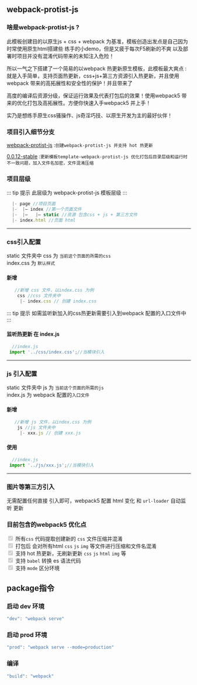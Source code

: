 ## webpack-protist-js
 ### 啥是webpack-protist-js ?
  此模板创建目的以原生js + css + webpack 为基准，模板创造出发点是自己因为时常使用原生html搭建些 练手的小demo，但是又疲于每次F5刷新的不爽 以及部署时项目并没有混淆代码带来的未知注入危险！
     
  所以一气之下搭建了一个简易的以webpack 热更新原生模板，此模板最大爽点 : 就是入手简单，支持页面热更新，css+js+第三方资源引入热更新，并且使用webpack 带来的高拓展性和安全性的保护！并且带来了
     
  高度的编译后资源分级，保证运行效果及代表打包后的效果！使用webpack5 带来的优化打包及高拓展性。方便你快速入手webpack5 并上手！
       
  实乃是想练手原生css骚操作、js奇淫巧技、以原生开发为主的最好伙伴！
  
  ### 项目引入细节分支
  
  [webpack-protist-js](https://github.com/wushijiang13/vue3-vite-cli/tree/0.0.11-beta-webpack-protist-js) :`创建webpack-protist-js 并支持 hot 热更新`  
  
  [0.0.12-stable](https://github.com/wushijiang13/vue3-vite-cli/tree/0.0.12-stable) :`更新模板template-webpack-protist-js 优化打包后目录层级和运行时不一致问题，加入文件名加密，文件混淆压缩`
    
   ### 项目层级
   ::: tip 提示
   此层级为 webpack-protist-js 模板层级
   :::
   ```ts
     |- page //项目页面
     |-  |— index //第一个页面文件
     |-  |—   |— static //资源 包含css + js + 第三方文件 
     |- index.html //页面 html
  ```
 ___
 ### css引入配置
 static 文件夹中 css 为 `当前这个页面的所需的css`  
 index.css 为 `默认样式`
    
 #### 新增
 ```js
    //新增 css 文件，以index.css 为例
     css //css 文件夹中
      |- index.css // 创建 index.css
 ```
   ::: tip 提示
   如需监听新加入的css热更新需要引入到webpack 配置的入口文件中
   :::
   
  ####  监听热更新 在 index.js 
  ```js
    //index.js
   import '../css/index.css';//当模块引入
  ```
 ___
 ### js 引入配置
  static 文件夹中 js 为 `当前这个页面的所需的js`  
  index.js 为 webpack 配置的`入口文件`
     
  #### 新增
  ```js
     //新增 js 文件，以index.css 为例
      js //js 文件夹中
       |- xxx.js // 创建 xxx.js
  ``` 
   #### 使用
   ```js
     //index.js
    import '../js/xxx.js';//当模块引入
   ```
___
 ### 图片等第三方引入
  无需配置任何直接 引入即可，webpack5 配置 html 变化 和 `url-loader` 自动监听 更新
  
 ### 目前包含的webpack5 优化点
 <input type="checkbox" disabled="disabled" checked> 所有`css` 代码提取创建新的 `css` 文件压缩并混淆  
 <input type="checkbox" disabled="disabled" checked> 打包后 会对所有html `css`  `js` `img` 等文件进行压缩和文件名混淆  
 <input type="checkbox" disabled="disabled" checked> 支持 hot 热更新，无刷新更新 `css` `js` `html` `img` 等   
 <input type="checkbox" disabled="disabled" checked> 支持 `babel` 转换 es 语法代码  
 <input type="checkbox" disabled="disabled" checked> 支持 `mode` 区分环境  
 
 
 
## package指令
 ### 启动 dev 环境
 ```js
 "dev": "webpack serve"
```
 ### 启动 prod 环境
 ```js
"prod": "webpack serve --mode=production"
```
 ### 编译
 ```js
 "build": "webpack"
```

  
   
